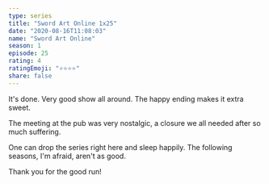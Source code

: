 ```yaml
--- 
type: series 
title: "Sword Art Online 1x25" 
date: "2020-08-16T11:08:03" 
name: "Sword Art Online" 
season: 1 
episode: 25 
rating: 4 
ratingEmoji: "⭐️⭐️⭐️⭐️" 
share: false 
---
```


It's done. Very good show all around. The happy ending makes it extra sweet. 

The meeting at the pub was very nostalgic, a closure we all needed after so much suffering. 

One can drop the series right here and sleep happily. The following seasons, I'm afraid, aren't as good.

Thank you for the good run!

